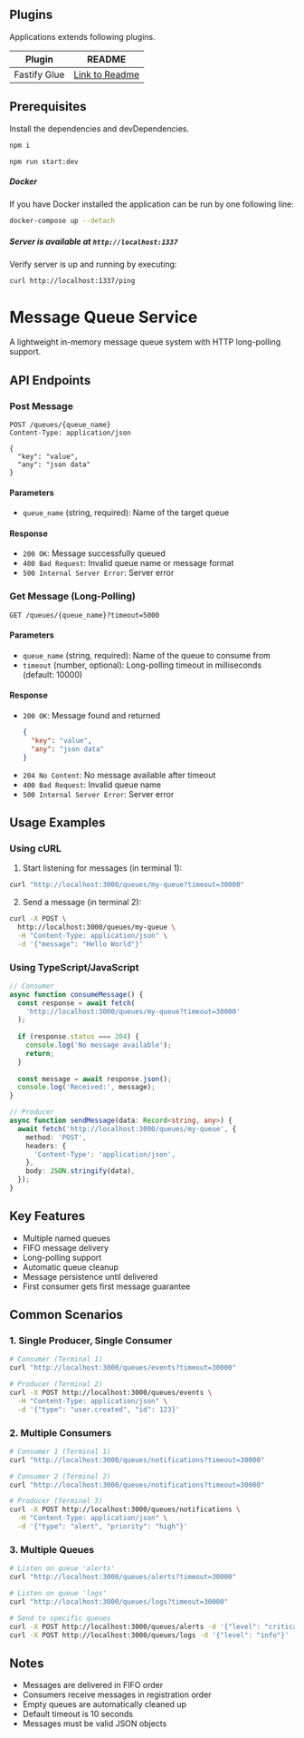## Plugins

Applications extends following plugins.

| Plugin       | README                                                                     |
| ------------ | -------------------------------------------------------------------------- |
| Fastify Glue | [Link to Readme](https://github.com/seriousme/fastify-openapi-glue#readme) |

## Prerequisites

Install the dependencies and devDependencies.

```sh
npm i
```

```
npm run start:dev
```

##### Docker

If you have Docker installed the application can be run by one following line:

```sh
docker-compose up --detach
```

##### Server is available at `http://localhost:1337`

Verify server is up and running by executing:

```
curl http://localhost:1337/ping
```

# Message Queue Service

A lightweight in-memory message queue system with HTTP long-polling support.

## API Endpoints

### Post Message
```http
POST /queues/{queue_name}
Content-Type: application/json

{
  "key": "value",
  "any": "json data"
}
```

#### Parameters
- `queue_name` (string, required): Name of the target queue

#### Response
- `200 OK`: Message successfully queued
- `400 Bad Request`: Invalid queue name or message format
- `500 Internal Server Error`: Server error

### Get Message (Long-Polling)
```http
GET /queues/{queue_name}?timeout=5000
```

#### Parameters
- `queue_name` (string, required): Name of the queue to consume from
- `timeout` (number, optional): Long-polling timeout in milliseconds (default: 10000)

#### Response
- `200 OK`: Message found and returned
  ```json
  {
    "key": "value",
    "any": "json data"
  }
  ```
- `204 No Content`: No message available after timeout
- `400 Bad Request`: Invalid queue name
- `500 Internal Server Error`: Server error

## Usage Examples

### Using cURL

1. Start listening for messages (in terminal 1):
```bash
curl "http://localhost:3000/queues/my-queue?timeout=30000"
```

2. Send a message (in terminal 2):
```bash
curl -X POST \
  http://localhost:3000/queues/my-queue \
  -H "Content-Type: application/json" \
  -d '{"message": "Hello World"}'
```

### Using TypeScript/JavaScript

```typescript
// Consumer
async function consumeMessage() {
  const response = await fetch(
    'http://localhost:3000/queues/my-queue?timeout=30000'
  );
  
  if (response.status === 204) {
    console.log('No message available');
    return;
  }
  
  const message = await response.json();
  console.log('Received:', message);
}

// Producer
async function sendMessage(data: Record<string, any>) {
  await fetch('http://localhost:3000/queues/my-queue', {
    method: 'POST',
    headers: {
      'Content-Type': 'application/json',
    },
    body: JSON.stringify(data),
  });
}
```

## Key Features

- Multiple named queues
- FIFO message delivery
- Long-polling support
- Automatic queue cleanup
- Message persistence until delivered
- First consumer gets first message guarantee

## Common Scenarios

### 1. Single Producer, Single Consumer
```bash
# Consumer (Terminal 1)
curl "http://localhost:3000/queues/events?timeout=30000"

# Producer (Terminal 2)
curl -X POST http://localhost:3000/queues/events \
  -H "Content-Type: application/json" \
  -d '{"type": "user.created", "id": 123}'
```

### 2. Multiple Consumers
```bash
# Consumer 1 (Terminal 1)
curl "http://localhost:3000/queues/notifications?timeout=30000"

# Consumer 2 (Terminal 2)
curl "http://localhost:3000/queues/notifications?timeout=30000"

# Producer (Terminal 3)
curl -X POST http://localhost:3000/queues/notifications \
  -H "Content-Type: application/json" \
  -d '{"type": "alert", "priority": "high"}'
```

### 3. Multiple Queues
```bash
# Listen on queue 'alerts'
curl "http://localhost:3000/queues/alerts?timeout=30000"

# Listen on queue 'logs'
curl "http://localhost:3000/queues/logs?timeout=30000"

# Send to specific queues
curl -X POST http://localhost:3000/queues/alerts -d '{"level": "critical"}'
curl -X POST http://localhost:3000/queues/logs -d '{"level": "info"}'
```

## Notes

- Messages are delivered in FIFO order
- Consumers receive messages in registration order
- Empty queues are automatically cleaned up
- Default timeout is 10 seconds
- Messages must be valid JSON objects